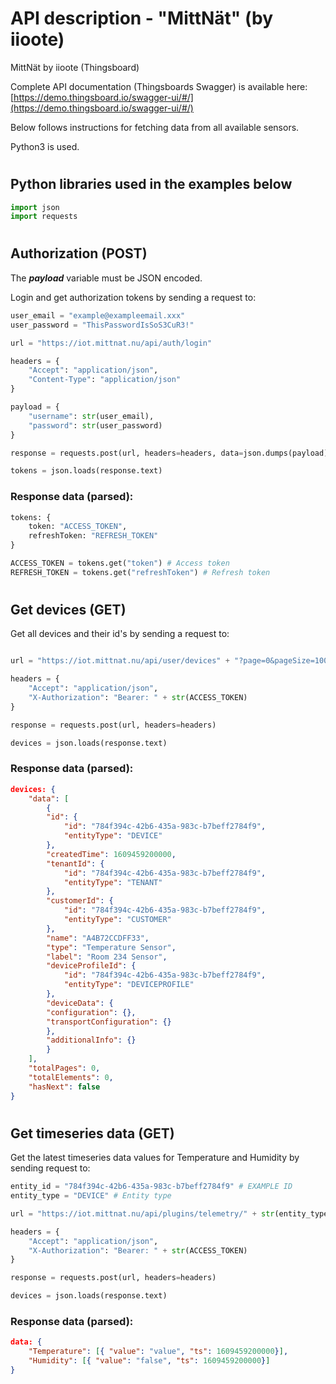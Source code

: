 # API description - "MittNät" (by iioote)

MittNät by iioote (Thingsboard)

Complete API documentation (Thingsboards Swagger) is available here: [https://demo.thingsboard.io/swagger-ui/#/](https://demo.thingsboard.io/swagger-ui/#/)

Below follows instructions for fetching data from all available sensors.

Python3 is used.

#

## Python libraries used in the examples below
```Python
import json
import requests
```

#

## **Authorization (POST)**

The **_payload_** variable must be JSON encoded.

Login and get authorization tokens by sending a request to:
```Python
user_email = "example@exampleemail.xxx"
user_password = "ThisPasswordIsSoS3CuR3!"

url = "https://iot.mittnat.nu/api/auth/login"

headers = {
    "Accept": "application/json",
    "Content-Type": "application/json"
}

payload = {
    "username": str(user_email),
    "password": str(user_password)
}

response = requests.post(url, headers=headers, data=json.dumps(payload))

tokens = json.loads(response.text)
```
### Response data (parsed):
```Python
tokens: {
    token: "ACCESS_TOKEN",
    refreshToken: "REFRESH_TOKEN"
}

ACCESS_TOKEN = tokens.get("token") # Access token
REFRESH_TOKEN = tokens.get("refreshToken") # Refresh token
```

#

## **Get devices (GET)**

Get all devices and their id's by sending a request to:

```Python

url = "https://iot.mittnat.nu/api/user/devices" + "?page=0&pageSize=100"

headers = {
    "Accept": "application/json",
    "X-Authorization": "Bearer: " + str(ACCESS_TOKEN)
}

response = requests.post(url, headers=headers)

devices = json.loads(response.text)
```
### Response data (parsed):
```JSON
devices: {
    "data": [
        {
        "id": {
            "id": "784f394c-42b6-435a-983c-b7beff2784f9",
            "entityType": "DEVICE"
        },
        "createdTime": 1609459200000,
        "tenantId": {
            "id": "784f394c-42b6-435a-983c-b7beff2784f9",
            "entityType": "TENANT"
        },
        "customerId": {
            "id": "784f394c-42b6-435a-983c-b7beff2784f9",
            "entityType": "CUSTOMER"
        },
        "name": "A4B72CCDFF33",
        "type": "Temperature Sensor",
        "label": "Room 234 Sensor",
        "deviceProfileId": {
            "id": "784f394c-42b6-435a-983c-b7beff2784f9",
            "entityType": "DEVICEPROFILE"
        },
        "deviceData": {
        "configuration": {},
        "transportConfiguration": {}
        },
        "additionalInfo": {}
        }
    ],
    "totalPages": 0,
    "totalElements": 0,
    "hasNext": false
}
```

#

## **Get timeseries data (GET)**

Get the latest timeseries data values for Temperature and Humidity by sending request to:

```Python
entity_id = "784f394c-42b6-435a-983c-b7beff2784f9" # EXAMPLE ID
entity_type = "DEVICE" # Entity type

url = "https://iot.mittnat.nu/api/plugins/telemetry/" + str(entity_type) + "/" + str(entity_id) + "/values/timeseries" + "?keys=Temperature,Humidity"

headers = {
    "Accept": "application/json",
    "X-Authorization": "Bearer: " + str(ACCESS_TOKEN)
}

response = requests.post(url, headers=headers)

devices = json.loads(response.text)

```
### Response data (parsed):
```JSON
data: {
    "Temperature": [{ "value": "value", "ts": 1609459200000}],
    "Humidity": [{ "value": "false", "ts": 1609459200000}]
}
```

#
